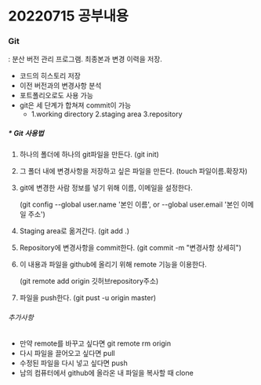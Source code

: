 # 20220715 공부내용
### Git
: 분산 버전 관리 프로그램. 최종본과 변경 이력을 저장.

* 코드의 히스토리 저장
* 이전 버전과의 변경사항 분석
* 포트폴리오로도 사용 가능
* git은 세 단계가 합쳐져 commit이 가능
  * 1.working directory 2.staging area 3.repository

##### * Git 사용법
1. 하나의 폴더에 하나의 git파일을 만든다. (git init)
2. 그 폴더 내에 변경사항을 저장하고 싶은 파일을 만든다. (touch 파일이름.확장자)
3. git에 변경한 사람 정보를 넣기 위해 이름, 이메일을 설정한다. 
   
   (git config --global user.name '본인 이름', or --global user.email '본인 이메일 주소')
4. Staging area로 옮겨간다. (git add .)
5. Repository에 변경사항을 commit한다. (git commit -m "변경사항 상세히")
6. 이 내용과 파일을 github에 올리기 위해 remote 기능을 이용한다. 
   
   (git remote add origin 깃허브repository주소)
7. 파일을 push한다. (git pust -u origin master)



###### 추가사항
* 만약 remote를 바꾸고 싶다면 git remote rm origin
* 다시 파일을 끌어오고 싶다면 pull
* 수정된 파일을 다시 넣고 싶다면 push
* 남의 컴퓨터에서 github에 올라온 내 파일을 복사할 때 clone